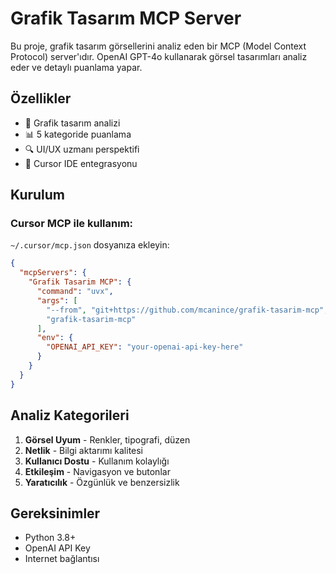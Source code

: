 # Grafik Tasarım MCP Server

Bu proje, grafik tasarım görsellerini analiz eden bir MCP (Model Context Protocol) server'ıdır. OpenAI GPT-4o kullanarak görsel tasarımları analiz eder ve detaylı puanlama yapar.

## Özellikler

- 🎨 Grafik tasarım analizi
- 📊 5 kategoride puanlama
- 🔍 UI/UX uzmanı perspektifi
- 🚀 Cursor IDE entegrasyonu

## Kurulum

### Cursor MCP ile kullanım:

`~/.cursor/mcp.json` dosyanıza ekleyin:

```json
{
  "mcpServers": {
    "Grafik Tasarim MCP": {
      "command": "uvx",
      "args": [
        "--from", "git+https://github.com/mcanince/grafik-tasarim-mcp",
        "grafik-tasarim-mcp"
      ],
      "env": {
        "OPENAI_API_KEY": "your-openai-api-key-here"
      }
    }
  }
}
```

## Analiz Kategorileri

1. **Görsel Uyum** - Renkler, tipografi, düzen
2. **Netlik** - Bilgi aktarımı kalitesi  
3. **Kullanıcı Dostu** - Kullanım kolaylığı
4. **Etkileşim** - Navigasyon ve butonlar
5. **Yaratıcılık** - Özgünlük ve benzersizlik

## Gereksinimler

- Python 3.8+
- OpenAI API Key
- Internet bağlantısı 